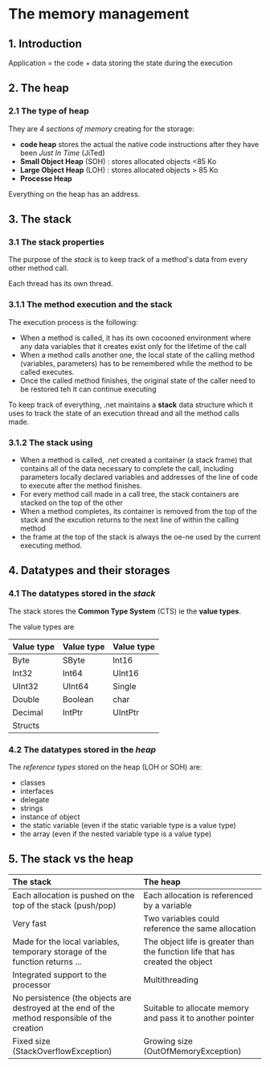 # The memory management

## 1. Introduction

Application = the code + data storing the state during the execution

## 2. The heap

### 2.1 The type of heap

They are _4 sections of memory_  creating for the storage:
- __code heap__ stores the actual the native code instructions after they have been _Just In Time_ (JiTed)
- __Small Object Heap__ (SOH) : stores allocated objects <85 Ko 
- __Large Object Heap__ (LOH) : stores allocated objects > 85 Ko
- __Processe Heap__

Everything on the heap has an address.




## 3. The stack

### 3.1 The stack properties

The purpose of the _stack_ is to keep track of a method's data from every other method call.

Each thread has its own thread.

### 3.1.1 The method execution and the stack

The execution process is the following:
- When a method is called, it has its own cocooned environment where any data variables that it creates exist only for the lifetime of the call
- When a method calls another one, the local state of the calling method (variables, parameters) has to be remembered while the method to be called executes. 
- Once the called method finishes, the original state of the caller need to be restored teh it can continue executing

To keep track of everything, .net maintains a __stack__ data structure which it uses to track the state of an execution thread and all the method calls made.

### 3.1.2 The stack using

- When a method is called, .net created a container (a stack frame) that contains all of the data necessary to complete the call, including parameters locally declared variables and addresses of the line of code to execute after the method finishes.
- For every method call made in a call tree, the stack containers are stacked on the top of the other
- When a method completes, its container is removed from the top of the stack and the excution returns to the next line of within the calling method
- the frame at the top of the stack is always the oe-ne used by the current executing method.

## 4. Datatypes and their storages

### 4.1 The datatypes stored in the _stack_

The stack stores the __Common Type System__ (CTS) ie the __value types__.

The value types are

|Value type | Value type | Value type |
|:-----|:------|:------|
| Byte | SByte | Int16 |
| Int32 | Int64 | UInt16 |
| UInt32 | UInt64 | Single |
| Double | Boolean | char |
| Decimal | IntPtr | UIntPtr |
| Structs | | 

### 4.2 The datatypes stored in the _heap_

The _reference types_ stored on the heap (LOH or SOH) are:
- classes
- interfaces
- delegate
- strings
- instance of object
- the static variable (even if the static variable type is a value type)
- the array (even if the nested variable type is a value type)


## 5. The stack vs the heap

| The stack | The heap |
|:----------|:---------|
|Each allocation is pushed on the top of the stack (push/pop) | Each allocation is referenced by a variable |
|Very fast | Two variables could reference the same allocation |
|Made for the local variables, temporary storage of the function returns ...|The object life is greater than the function life that has created the object|
|Integrated support to the processor | Multithreading |
| No persistence (the objects are destroyed at the end of the method responsible of the creation | Suitable to allocate memory and pass it to another pointer |
|Fixed size (StackOverflowException) | Growing size (OutOfMemoryException) |

































